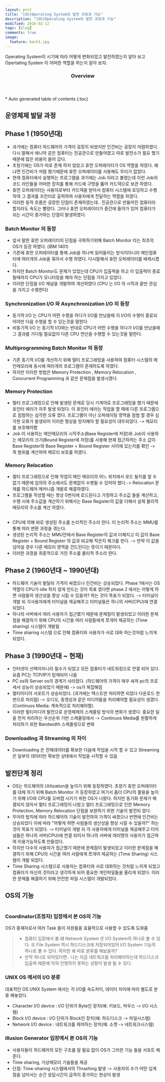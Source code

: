 ```yaml
---
layout: post
title: "[OS]Operating System의 발전 과정과 기능"
description: "[OS]Operating System의 발전 과정과 기능" 
modified: 2016-02-12
tags: [blog]
comments: true
image:
  feature: back1.jpg
---
```


Operating System이 시기에 따라 어떻게 변화되었고 발전하였는지 알아 보고 Opertating System 이 어떠한 역할을 하는지 알아 보자.

<section id="table-of-contents" class="toc">
  <header>
    <h3>Overview</h3>
  </header>
<div id="drawer" markdown="1">
*  Auto generated table of contents
{:toc}
</div>
</section><!-- /#table-of-contents -->


## 운영체제 발달 과정



## Phase 1 (1950년대)

- 과거에는 컴퓨터 하드웨어의 가격이 굉장히 비쌌지만 인건비는 굉장히 저렴하였다.
다시 말해서 애니악 같은 컴퓨터는 진공관으로 만들어졌고 따로 발전소가 필요 했기때문에 많은 비용이 들어 갔다.
- 초창기에는 OS가 따로 존재 하지 않았고 휴먼 오퍼레이터가 OS 역할을 하였다. 왜냐면 인건비가 저렴 했기때문에 휴먼 오퍼레이터를 사용해도 무리가 없었다.
- 현재 컴퓨터에서 실행하는 프로그램을 과거에는 Job 이라고 불렸는데 이런 Job의 코드 라인들을 어떠한 장치를 통해 카드에 구멍을 뚫어 카드덱으로 보관 하였다.
- 휴먼 오퍼레이터는 사용자로부터 카드덱을 받아서 컴퓨터 시스템에 로딩하고 수행 하여 그 결과를 프린터로 출력하여 사용자에게 전달하는 역할을 하였다.
- 이러한 동작 흐름은 굉장한 단점이 존재하였는데.. 진공관으로 만들어진 컴퓨터라 할지라도 속도는 빨랐다. 그러나 휴먼 오퍼레이터가 중간에 들어가 있어 컴퓨터가 쉬는 시간이 증가하는 단점이 발생하였다.

### Batch Monitor 의 등장

- 앞서 말한 휴먼 오퍼레이터의 단점을 극복하기위해 Batch Monitor 라는 최초의 OS가 등장 하였다. (IBM 1401) 
- 기존에 휴먼 오퍼레이터를 통해 Job을 하나씩 읽어들이는 방식이아니라 메인컴퓨터에 여러개의 Job을 묶어서 수행 하였다. 다시말해서 휴먼 오퍼레이터를 배제시켰다.
- 하지만 Batch Monitor도 문제가 있었는데 CPU가 입출력을 하고 이 입출력이 종료될때까지 CPU가 모니터링을 해야 하는 단점을 가지고 있었다.
- 이러한 단점을 I/O 채널을 개발하여 개선하였다 (CPU 는 I/O 의 시작과 끝만 관심을 가지고 수행한다)

### Synchronization I/O 와 Asynchronization I/O 의 등장

- 동기적 I/O 는 CPU가 어떤 수행을 하다가 I/O를 만났을때 이 I/O의 수행이 종료되어야만 다음 수행을 할 수 있는것을 말한다
- 비동기적 I/O 는 동기적 I/O와는 반대로 CPU가 어떤 수행을 하다가 I/O를 만났을때 그 결과를 기다릴 필요없이 다른 CPU 연산을 수행할 수 있는것을 말한다.
 

### Multiprogramming Batch Monitor 의 등장

- 기존 동기적 I/O를 개선하기 위해 멀티 프로그래밍을 사용하여 컴퓨터 시스템의 메인메모리에 동시에 여러개의 프로그램이 존재하도록 하였다.
- 하지만 이러한 방법은 Memory Protection , Memory Relocation , Concurrent Programming 과 같은 문제점을 발생시켰다.

### Memory Protection

- 멀티 프로그래밍으로 인해 발생된 문제로 당시 기계어로 프로그래밍을 했기 때문에 포인터 에러가 자주 발생 되었다. 이 포인터 에러는 작업을 할 때에 다른 프로그램으로 침범하는 심각한 오류 였다. 프로그램이 아닌 오퍼레이팅 영역을 침범 할 경우 심각한 오류가 발생되어 이러한 형상을 방지해야 할 필요성이 대두되었다. -> 메모리를 보호해야함
- Job 이 사용하는 메인메모리의 시작주소(Base Register에 저장)와 Job이 사용하는 메모리의 크기(Bound Register에 저장)를 사용해 현재 접근하려는 주소 값이 Base Register와 Base Register + Bound Register 사이에 있는지를 확인 -> 즉 범위를 계산하여 메모리 보호를 하였다.

### Memory Relocation

- 멀티 프로그래밍으로 인해 작업이 메인 메모리의 어느 위치에서 로드 될지를 알 수 없기 때문에 임의의 주소에서도 문제없이 수행될 수 있어야 했다.-> Relocation  문제를 하드웨어 메커니즘 개발로 해결하였다. 
- 프로그램을 작성할 때는 항상 0번지에 로드된다고 가정하고 주소값 들을 계산하고, 수행 시에 주소값을 계산하기 위해서는 Base Register의 값을 더해서 실제 물리적 메모리의 주소를 계산 하였다.

<figure>
	<img src="/images/post1-1.PNG" alt="">
</figure>

- CPU에 의해 바로 생성된 주소를 논리적인 주소라 한다. 이 논리적 주소는 MMU를 통해 여러 변환 과정을 겪는다.
- 생성된 논리적 주소는 MMU안에서 Base Register의 값과 더해지고 이 값이 Base Register + Bound Register 의 값과 비교해 작은지	 체크를 한다. -> 만약 이 값을 넘어설 경우 다른 메모리 영역을 건드린다는 뜻이기 때문이다.
- 이러한 과정을 최종적으로 거친 주소를 물리적 주소라 한다.

## Phase 2 (1960년대 ~ 1990년대)

- 하드웨어 기술이 발달되 가격이 싸졌으나 인건비는 상승되었다. Phase 1에서는 OS 역할이 CPU가 idle 하지 않게 만드는 것이 목표 였다면 phase 2 에서는 어떻게 하면 사람들의 생산성을 향상 시킬 수 있을까? 하는 것이 목표가 되었다. -> 터미널이 개발 되 각사용자에게 터미널을 제공해주고 터미널들은 하나의 서버(CPU)에 연결 되었다.
- 하나의 서버에서 여러 사용자가 접근했기 때문에 문제점이 발생되었고 이러한 문제점을 해결하기 위해 CPU의 시간을 여러 사람들에게 쪼개어 제공하는 (Time sharing) 시스템이 개발됨
- Time sharing 시스템 으로 인해 컴퓨터와 사용자가 서로 대화 하는것처럼 느끼게 되었다.

## Phase 3 (1990년대 ~ 현재)

- 인터넷이 선택이아니라 필수가 되었고 모든 컴퓨터가 네트워킹으로 연결 되어 있다. 요즘 PC는 TCP/IP가 탑재되어 나옴
- PC os와 Server os의 경계가 사라졌다. (하드웨어의 가격이 매우 싸져 pc의 프로세서 성능이 상승되었기 때문에) -> os가 복잡해짐
- 멀티미디어 서포트가 상승되었다. (과거에는 텍스트만 처리하면 되었다 다운로드 한번으로 처리됨) -> 오디오, 동영상과 같은 미디어들을 처리해야할 필요성이 생겼다. (Continuos Media: 계속적으로 처리해야함)
- 이러한 멀티미디어 발전으로 운영체제의 스케줄링 방식의 변화가 생겼다. 중요한 일을 먼저 처리하는 우선순위 기반 스케줄링에서 -> Continuos Media를 원활하게 처리하기 위한 Bandwidth 스케줄링으로 변화

### Downloading 과 Streaming 의 차이 
- Downloading 은 전체데이터를 확보한 다음에 작업을 시작 할 수 있고 Streaming은 일부의 데이터만 확보한 상태에서 작업을 시작할 수 있음


## 발전단계 정리

- OS는 하드웨어의 Utilization을 높이기 위해 등장하였다. 초창기 휴먼 오퍼레이터를 대체 하기 위해 Batch Monitor 가 등장하였고 여기서 좀더 CPU의 활용을 높이기 위해 I/O와 CPU를 오버랩 시키기 위한 OS가 나왔다. 하지만 동기화 문제가 해결되지 않아서 멀티 프로그래밍이 나왔고 멀티 프로그래밍으로 인한 Memory Protection, Memory Relocation 단점을 보완하기 위한 기술이 발전되 었다.
- 무어의 법칙에 따라 하드웨어의 기술이 발전하여 가격이 싸졌으나 반면에 인건비는 상승되었다 이에 따라 "어떻게 하면 사람들의 생산성을 향상 시킬 수 있을까?" 하는 것이 목표가 되었다. -> 터미널이 개발 되 각 사용자에게 터미널을 제공해주고 터미널들은 하나의 서버(CPU)에 연결 되어서 하나의 서버에 여러명의 사용자가 접근하여 이용가능하도록 만들었다. 
- 하지만 다수의 사용자가 접근했기 때문에 문제점이 발생되었고 이러한 문제점을 해결하기 위해 CPU의 시간을 여러 사람에게 쪼개어 제공하는 (Time Sharing) 시스템이 개발 되었다. 
- Time Sharing 시스템으로 사용자는 컴퓨터와 서로 대화하는 것처럼 느끼게 되었고 컴퓨터가 자신의 것이라고 생각하게 되어 중요한 개인파일들을 올리게 되었다. 이러한 문제를 해결하기 위해 안전한 파일 시스템이 개발되었다.

## OS의 기능

<figure>
	<img src="/images/post1-2.PNG" alt="">
</figure>

### Coordinator(조정자) 입장에서 본 OS의 기능

OS가 중재자로서 여러 Task 들이 자원들을 효율적으로 사용할 수 있도록 도와줌
>- 컴퓨터 입장에서 볼 떄 Network System 은 I/O System의 하나로 볼 수 있다. 또 File System 역시 하드디스크에 저장되어있어 I/O System 기능의 하나로 볼 수 있다. 하지만 왜 따로 분류를 해놨을까?
>- 만약 하나로 되어있다면..  나는 지금 네트워크를 처리해야하는데 하드디스크 입출력 때문에 막혀 진행하지 못하는 상황이 발생 될 수 있다. 

### UNIX OS 에서의 I/O 분류

대표적인 OS UNIX System 에서는 각 I/O를 속도차이, 데이터 차이에 따라 별도로 분류 해놓았다.

- Character I/O device : I/O 단위가 Byte인 장치(예: 키보드, 마우스 -> I/O 시스템)
- Block I/O device : I/O 단위가 Block인 장치(예: 하드디스크 -> 파일시스템)
- Network I/O device : 네트워크를 제어하는 장치(예: 소켓 -> 네트워크시스템)

### illusion Generator 입장에서 본 OS의 기능

- 사용자들이 하드웨어의 모든 구조를 알 필요 없이 OS가 그러한 기능 들을 서포트 해준다.
- Time sharing, 가상메모리 기술들을 제공
- 단점: Time-sharing 시스템에서의 Thrashing 발생 -> 사용자의 수가 어떤 임계점을 넘어서는 순간 응답시간이 급격히 증가하는 현상이 발생
 